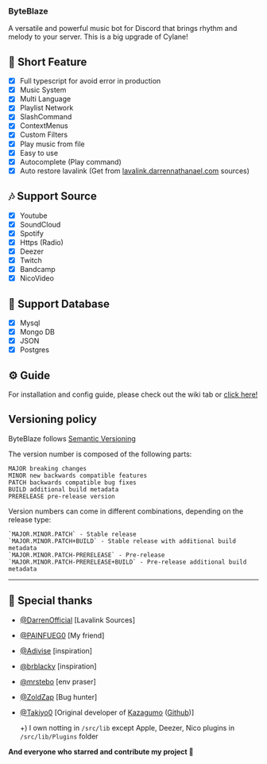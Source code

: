 ### ByteBlaze

A versatile and powerful music bot for Discord that brings rhythm and melody to your server. This is a big upgrade of Cylane!

## 📑 Short Feature

- [x] Full typescript for avoid error in production
- [x] Music System
- [x] Multi Language
- [x] Playlist Network
- [x] SlashCommand
- [x] ContextMenus
- [x] Custom Filters
- [x] Play music from file
- [x] Easy to use
- [x] Autocomplete (Play command)
- [x] Auto restore lavalink (Get from [lavalink.darrennathanael.com](https://lavalink.darrennathanael.com/NoSSL/lavalink-without-ssl/) sources)

## 🎶 Support Source

- [x] Youtube
- [x] SoundCloud
- [x] Spotify
- [x] Https (Radio)
- [x] Deezer
- [x] Twitch
- [x] Bandcamp
- [x] NicoVideo

## 💾 Support Database

- [x] Mysql
- [x] Mongo DB
- [x] JSON
- [x] Postgres

## ⚙️ Guide

For installation and config guide, please check out the wiki tab or [click here!](https://github.com/RainyXeon/ByteBlaze/wiki)

## Versioning policy

ByteBlaze follows [Semantic Versioning](https://semver.org/)

The version number is composed of the following parts:

    MAJOR breaking changes
    MINOR new backwards compatible features
    PATCH backwards compatible bug fixes
    BUILD additional build metadata
    PRERELEASE pre-release version

Version numbers can come in different combinations, depending on the release type:

    `MAJOR.MINOR.PATCH` - Stable release
    `MAJOR.MINOR.PATCH+BUILD` - Stable release with additional build metadata
    `MAJOR.MINOR.PATCH-PRERELEASE` - Pre-release
    `MAJOR.MINOR.PATCH-PRERELEASE+BUILD` - Pre-release additional build metadata

---

## 💫 Special thanks

- [@DarrenOfficial](https://github.com/DarrenOfficial) [Lavalink Sources]
- [@PAINFUEG0](https://github.com/PAINFUEG0) [My friend]
- [@Adivise](https://github.com/Adivise) [inspiration]
- [@brblacky](https://github.com/brblacky) [inspiration]
- [@mrstebo](https://github.com/mrstebo) [env praser]
- [@ZoldZap](https://github.com/ZoldZap) [Bug hunter]
- [@Takiyo0](https://github.com/Takiyo0) [Original developer of [Kazagumo](https://www.npmjs.com/package/kazagumo) ([Github](https://github.com/Takiyo0/Kazagumo))]

  +) I own notting in `/src/lib` except Apple, Deezer, Nico plugins in `/src/lib/Plugins` folder

**And everyone who starred and contribute my project 💖**
